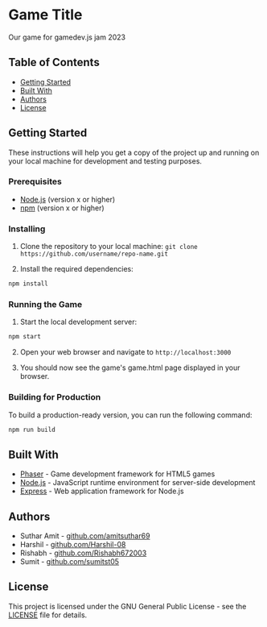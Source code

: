 # Game Title

Our game for gamedev.js jam 2023

## Table of Contents

- [Getting Started](#getting-started)
- [Built With](#built-with)
- [Authors](#authors)
- [License](#license)

## Getting Started

These instructions will help you get a copy of the project up and running on your local machine for development and testing purposes.

### Prerequisites

- [Node.js](https://nodejs.org/) (version x or higher)
- [npm](https://www.npmjs.com/) (version x or higher)

### Installing

1. Clone the repository to your local machine:
```git clone https://github.com/username/repo-name.git```

2. Install the required dependencies:
```bash 
npm install
```

### Running the Game

1. Start the local development server:
```bash
npm start
```

2. Open your web browser and navigate to `http://localhost:3000`

3. You should now see the game's game.html page displayed in your browser.

### Building for Production

To build a production-ready version, you can run the following command:
```bash
npm run build
```

## Built With

- [Phaser](https://phaser.io/) - Game development framework for HTML5 games
- [Node.js](https://nodejs.org/) - JavaScript runtime environment for server-side development
- [Express](https://expressjs.com/) - Web application framework for Node.js

## Authors

- Suthar Amit - [github.com/amitsuthar69](https://github.com/amitsuthar69)
- Harshil - [github.com/Harshil-08](https://github.com/Harshil-08)
- Rishabh - [github.com/Rishabh672003](https://github.com/Rishabh672003)
- Sumit - [github.com/sumitst05](https://github.com/sumitst05)

## License

This project is licensed under the GNU General Public License - see the [LICENSE](LICENSE) file for details.
